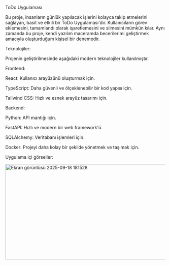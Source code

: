 ToDo Uygulaması

Bu proje, insanların günlük yapılacak işlerini kolayca takip etmelerini sağlayan, basit ve etkili bir ToDo Uygulaması'dır. Kullanıcıların görev eklemesini, tamamlandı olarak işaretlemesini ve silmesini mümkün kılar. Aynı zamanda bu proje, kendi yazılım maceramda becerilerimi geliştirmek amacıyla oluşturduğum kişisel bir denemedir.

Teknolojiler:

Projenin geliştirilmesinde aşağıdaki modern teknolojiler kullanılmıştır.

Frontend:

React: Kullanıcı arayüzünü oluşturmak için.

TypeScript: Daha güvenli ve ölçeklenebilir bir kod yapısı için.

Tailwind CSS: Hızlı ve esnek arayüz tasarımı için.

Backend:

Python: API mantığı için.

FastAPI: Hızlı ve modern bir web framework'ü.

SQLAlchemy: Veritabanı işlemleri için.

Docker: Projeyi daha kolay bir şekilde yönetmek ve taşımak için.

Uygulama içi görseller:

<img width="800" height="300" alt="Ekran görüntüsü 2025-09-18 181528" src="https://github.com/user-attachments/assets/29f2ffe9-02e8-4a3b-b2ec-0e822fb8b8ce" />

